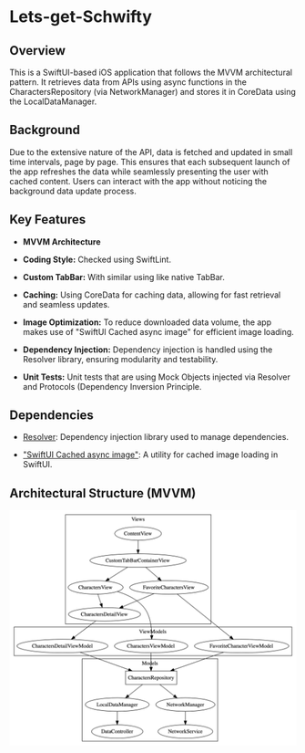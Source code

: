 # Lets-get-Schwifty

## Overview
This is a SwiftUI-based iOS application that follows the MVVM architectural pattern. It retrieves data from APIs using async functions in the CharactersRepository (via NetworkManager) and stores it in CoreData using the LocalDataManager.

## Background
Due to the extensive nature of the API, data is fetched and updated in small time intervals, page by page. This ensures that each subsequent launch of the app refreshes the data while seamlessly presenting the user with cached content. Users can interact with the app without noticing the background data update process.

## Key Features
- **MVVM Architecture**

- **Coding Style:** Checked using SwiftLint.

- **Custom TabBar:** With similar using like native TabBar.

- **Caching:** Using CoreData for caching data, allowing for fast retrieval and seamless updates.

- **Image Optimization:** To reduce downloaded data volume, the app makes use of "SwiftUI Cached async image" for efficient image loading.

- **Dependency Injection:** Dependency injection is handled using the Resolver library, ensuring modularity and testability.

- **Unit Tests:** Unit tests that are using Mock Objects injected via Resolver and Protocols (Dependency Inversion Principle.


## Dependencies
- [Resolver](https://github.com/hmlongco/Resolver): Dependency injection library used to manage dependencies.

- ["SwiftUI Cached async image"](https://github.com/lorenzofiamingo/swiftui-cached-async-image): A utility for cached image loading in SwiftUI.


## Architectural Structure (MVVM) 

![Graphviz](https://github.com/dvdtrsnk/Lets-get-Schwifty/blob/main/graphviz.png)

